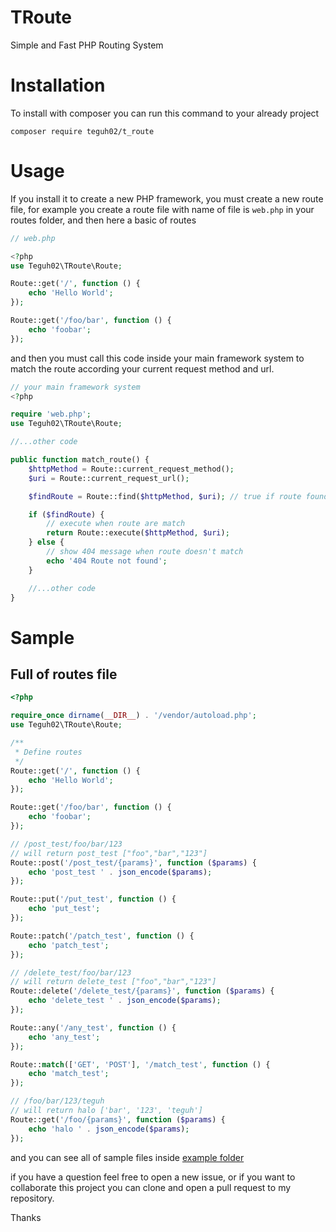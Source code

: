 # TRoute
Simple and Fast PHP Routing System

# Installation
To install with composer you can run this command to your already project

```
composer require teguh02/t_route
```

# Usage
If you install it to create a new PHP framework, you must create a new route file, for example you create a route file with name of file is ```web.php``` in your routes folder, and then here a basic of routes

```php
// web.php

<?php
use Teguh02\TRoute\Route;

Route::get('/', function () {
    echo 'Hello World';
});

Route::get('/foo/bar', function () {
    echo 'foobar';
});

```
and then you must call this code inside your main framework system to match the route according your current request method and url.

```php
// your main framework system
<?php

require 'web.php';
use Teguh02\TRoute\Route;

//...other code

public function match_route() {
    $httpMethod = Route::current_request_method();
    $uri = Route::current_request_url();

    $findRoute = Route::find($httpMethod, $uri); // true if route found or false if not found

    if ($findRoute) {
        // execute when route are match
        return Route::execute($httpMethod, $uri);
    } else {
        // show 404 message when route doesn't match
        echo '404 Route not found';
    }

    //...other code
}

```

# Sample

## Full of routes file

```php
<?php

require_once dirname(__DIR__) . '/vendor/autoload.php';
use Teguh02\TRoute\Route;

/**
 * Define routes
 */
Route::get('/', function () {
    echo 'Hello World';
});

Route::get('/foo/bar', function () {
    echo 'foobar';
});

// /post_test/foo/bar/123
// will return post_test ["foo","bar","123"]
Route::post('/post_test/{params}', function ($params) {
    echo 'post_test ' . json_encode($params);
});

Route::put('/put_test', function () {
    echo 'put_test';
});

Route::patch('/patch_test', function () {
    echo 'patch_test';
});

// /delete_test/foo/bar/123
// will return delete_test ["foo","bar","123"]
Route::delete('/delete_test/{params}', function ($params) {
    echo 'delete_test ' . json_encode($params);
});

Route::any('/any_test', function () {
    echo 'any_test';
});

Route::match(['GET', 'POST'], '/match_test', function () {
    echo 'match_test';
});

// /foo/bar/123/teguh
// will return halo ['bar', '123', 'teguh']
Route::get('/foo/{params}', function ($params) {
    echo 'halo ' . json_encode($params); 
});


```

and you can see all of sample files inside <a href="https://github.com/teguh02/TRoute/tree/master/example">example folder</a>

if you have a question feel free to open a new issue, or if you want to collaborate this project you can clone and open a pull request to my repository. 

Thanks